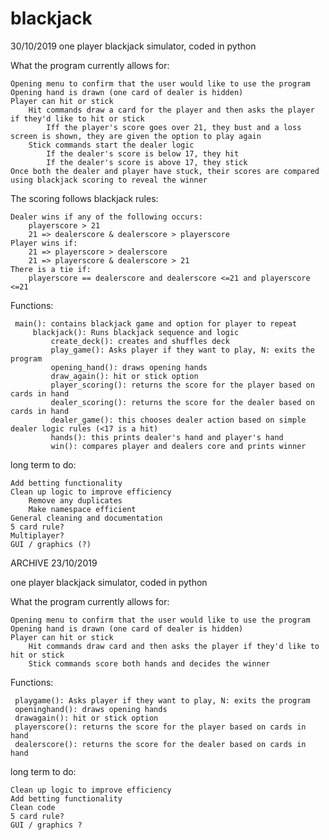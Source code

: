# blackjack
30/10/2019
one player blackjack simulator, coded in python
  
What the program currently allows for:      

    Opening menu to confirm that the user would like to use the program    
    Opening hand is drawn (one card of dealer is hidden)
    Player can hit or stick
        Hit commands draw a card for the player and then asks the player if they'd like to hit or stick
			Iff the player's score goes over 21, they bust and a loss screen is shown, they are given the option to play again
		Stick commands start the dealer logic
			If the dealer's score is below 17, they hit
			If the dealer's score is above 17, they stick
	Once both the dealer and player have stuck, their scores are compared using blackjack scoring to reveal the winner
	
The scoring follows blackjack rules:

	Dealer wins if any of the following occurs:
		playerscore > 21
		21 => dealerscore & dealerscore > playerscore
	Player wins if:
		21 => playerscore > dealerscore
		21 => playerscore & dealerscore > 21
	There is a tie if:
		playerscore == dealerscore and dealerscore <=21 and playerscore <=21
  
Functions:

	 main(): contains blackjack game and option for player to repeat
		 blackjack(): Runs blackjack sequence and logic
		     create_deck(): creates and shuffles deck
			 play_game(): Asks player if they want to play, N: exits the program
			 opening_hand(): draws opening hands
			 draw_again(): hit or stick option
			 player_scoring(): returns the score for the player based on cards in hand
			 dealer_scoring(): returns the score for the dealer based on cards in hand
			 dealer_game(): this chooses dealer action based on simple dealer logic rules (<17 is a hit)
			 hands(): this prints dealer's hand and player's hand    
			 win(): compares player and dealers core and prints winner

    
long term to do:    

    Add betting functionality
    Clean up logic to improve efficiency
        Remove any duplicates
        Make namespace efficient
    General cleaning and documentation
    5 card rule?
    Multiplayer?
    GUI / graphics (?)







ARCHIVE
23/10/2019

one player blackjack simulator, coded in python
  
What the program currently allows for: 

    Opening menu to confirm that the user would like to use the program
    Opening hand is drawn (one card of dealer is hidden)
    Player can hit or stick
        Hit commands draw card and then asks the player if they'd like to hit or stick
        Stick commands score both hands and decides the winner
  
Functions:

     playgame(): Asks player if they want to play, N: exits the program
     openinghand(): draws opening hands
     drawagain(): hit or stick option
     playerscore(): returns the score for the player based on cards in hand
     dealerscore(): returns the score for the dealer based on cards in hand
         
    
long term to do:    

    Clean up logic to improve efficiency
    Add betting functionality
    Clean code
    5 card rule?
    GUI / graphics ?
